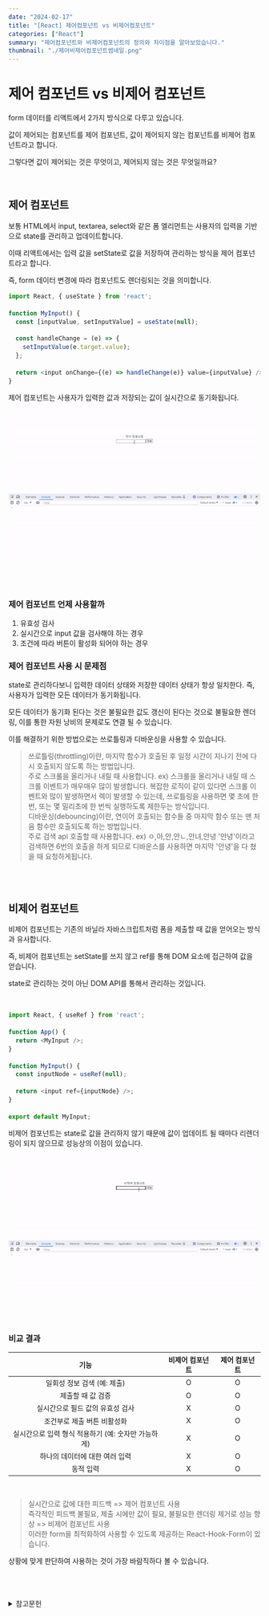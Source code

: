 ```yaml
---
date: "2024-02-17"
title: "[React] 제어컴포넌트 vs 비제어컴포넌트"
categories: ["React"]
summary: "제어컴포넌트와 비제어컴포넌트의 정의와 차이점을 알아보았습니다."
thumbnail: "./제어비제어컴포넌트썸네일.png"
---
```


# 제어 컴포넌트 vs 비제어 컴포넌트

form 데이터를 리액트에서 2가지 방식으로 다루고 있습니다.

값이 제어되는 컴포넌트를 제어 컴포넌트, 값이 제어되지 않는 컴포넌트를 비제어 컴포넌트라고 합니다.

그렇다면 값이 제어되는 것은 무엇이고, 제어되지 않는 것은 무엇일까요?

<br>

## 제어 컴포넌트

보통 HTML에서 input, textarea, select와 같은 폼 엘리먼트는 사용자의 입력을 기반으로 state를 관리하고 업데이트합니다.

이때 리액트에서는 입력 값을 setState로 값을 저장하여 관리하는 방식을 제어 컴포넌트라고 합니다.

즉, form 데이터 변경에 따라 컴포넌트도 렌더링되는 것을 의미합니다.



```js
import React, { useState } from 'react';
 
function MyInput() {
  const [inputValue, setInputValue] = useState(null);
 
  const handleChange = (e) => {
    setInputValue(e.target.value);
  };
 
  return <input onChange={(e) => handleChange(e)} value={inputValue} />;
}
```
제어 컴포넌트는 사용자가 입력한 값과 저장되는 값이 실시간으로 동기화됩니다.


![제어컴포넌트움짤](제어컴포넌트움짤.gif)

<br>
<br>

### 제어 컴포넌트 언제 사용할까

1. 유효성 검사
2. 실시간으로 input 값을 검사해야 하는 경우
3. 조건에 따라 버튼이 활성화 되어야 하는 경우

### 제어 컴포넌트 사용 시 문제점

state로 관리하다보니 입력한 데이터 상태와 저장한 데이터 상태가 항상 일치한다. 즉, 사용자가 입력한 모든 데이터가 동기화됩니다.

모든 데이터가 동기화 된다는 것은 불필요한 값도 갱신이 된다는 것으로 불필요한 렌더링, 이를 통한 자원 낭비의 문제로도 연결 될 수 있습니다.

이를 해결하기 위한 방법으로는 쓰로틀링과 디바운싱을 사용할 수 있습니다.

> 쓰로틀링(throttling)이란, 마지막 함수가 호출된 후 일정 시간이 지나기 전에 다시 호출되지 않도록 하는 방법입니다. <br> 주로 스크롤을 올리거나 내릴 때 사용합니다. ex) 스크롤을 올리거나 내릴 때 스크롤 이벤트가 매우매우 많이 발생합니다. 복잡한 로직이 같이 있다면 스크롤 이벤트와 많이 발생하면서 렉이 발생할 수 있는데, 쓰로틀링을 사용하면 몇 초에 한 번, 또는 몇 밀리초에 한 번씩 실행하도록 제한두는 방식입니다. <br> 디바운싱(debouncing)이란, 연이어 호출되는 함수들 중 마지막 함수 또는 맨 처음 함수만 호출되도록 하는 방법입니다. <br> 주로 검색 api 호출할 때 사용합니다. ex) ㅇ,아,안,안ㄴ,안녀,안녕 '안녕'이라고 검색하면 6번의 호출을 하게 되므로 디바운스를 사용하면 마지막 '안녕'을 다 쳤을 때 요청하게됩니다.


<br>
<br>


## 비제어 컴포넌트

비제어 컴포넌트는 기존의 바닐라 자바스크립트처럼 폼을 제출할 때 값을 얻어오는 방식과 유사합니다.

즉, 비제어 컴포넌트는 setState를 쓰지 않고 ref를 통해 DOM 요소에 접근하여 값을 얻습니다.

state로 관리하는 것이 아닌 DOM API를 통해서 관리하는 것입니다.

<br>

```js
import React, { useRef } from 'react';
 
function App() {
  return <MyInput />;
}
 
function MyInput() {
  const inputNode = useRef(null);
 
  return <input ref={inputNode} />;
}
 
export default MyInput;
```
비제어 컴포넌트는 state로 값을 관리하지 않기 때문에 값이 업데이트 될 때마다 리렌더링이 되지 않으므로 성능상의 이점이 있습니다.

![비제어컴포넌트움짤](비제어컴포넌트움짤.gif)

<br>
<br>

### 비교 결과

|기능|비제어 컴포넌트|제어 컴포넌트|
|--|--|--|
|<center>일회성 정보 검색 (예: 제출)</center>|<center>O</center>|<center>O</center>|
|<center>제출할 때 값 검증</center>|<center>O</center>|<center>O</center>|
|<center>실시간으로 필드 값의 유효성 검사</center>|<center>X</center>|<center>O</center>|
|<center>조건부로 제출 버튼 비활성화</center>|<center>X</center>|<center>O</center>|
|<center>실시간으로 입력 형식 적용하기 (예: 숫자만 가능하게)</center>|<center>X</center>|<center>O</center>|
|<center>하나의 데이터에 대한 여러 입력</center>|<center>X</center>|<center>O</center>|
|<center>동적 입력</center>|<center>X</center>|<center>O</center>|

<BR>

> 실시간으로 값에 대한 피드백 => 제어 컴포넌트 사용 <BR> 즉각적인 피드백 불필요, 제출 시에만 값이 필요, 불필요한 렌더링 제거로 성능 향상 => 비제어 컴포넌트 사용 <BR> 이러한 form을 최적화하여 사용할 수 있도록 제공하는 React-Hook-Form이 있습니다.

상황에 맞게 판단하여 사용하는 것이 가장 바람직하다 볼 수 있습니다.


<BR>
<BR>
<BR>



<details>

<summary>참고문헌</summary>

<div markdown="1">

https://react.dev/learn/sharing-state-between-components#controlled-and-uncontrolled-components

</div>

</details>
